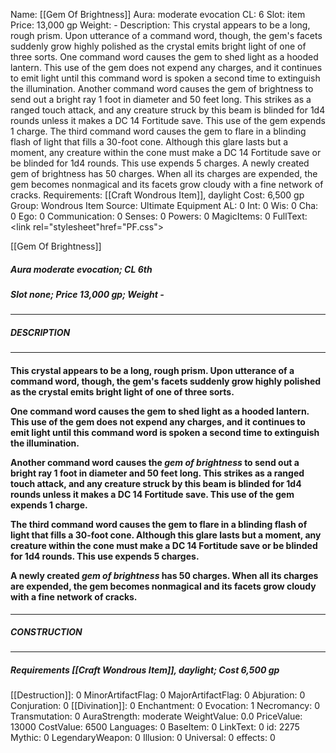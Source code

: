 Name: [[Gem Of Brightness]]
Aura: moderate evocation
CL: 6
Slot: item
Price: 13,000 gp
Weight: -
Description: This crystal appears to be a long, rough prism. Upon utterance of a command word, though, the gem's facets suddenly grow highly polished as the crystal emits bright light of one of three sorts. One command word causes the gem to shed light as a hooded lantern. This use of the gem does not expend any charges, and it continues to emit light until this command word is spoken a second time to extinguish the illumination. Another command word causes the gem of brightness to send out a bright ray 1 foot in diameter and 50 feet long. This strikes as a ranged touch attack, and any creature struck by this beam is blinded for 1d4 rounds unless it makes a DC 14 Fortitude save. This use of the gem expends 1 charge. The third command word causes the gem to flare in a blinding flash of light that fills a 30-foot cone. Although this glare lasts but a moment, any creature within the cone must make a DC 14 Fortitude save or be blinded for 1d4 rounds. This use expends 5 charges. A newly created gem of brightness has 50 charges. When all its charges are expended, the gem becomes nonmagical and its facets grow cloudy with a fine network of cracks.
Requirements: [[Craft Wondrous Item]], daylight
Cost: 6,500 gp
Group: Wondrous Item
Source: Ultimate Equipment
AL: 0
Int: 0
Wis: 0
Cha: 0
Ego: 0
Communication: 0
Senses: 0
Powers: 0
MagicItems: 0
FullText: <link rel="stylesheet"href="PF.css"><div class="heading"><p class="alignleft">[[Gem Of Brightness]]</p><div style="clear: both;"></div></div><div><h5><b>Aura </b>moderate evocation; <b>CL </b>6th</h5><h5><b>Slot </b>none; <b>Price </b>13,000 gp; <b>Weight </b>-</h5></div><hr/><div><h5><b>DESCRIPTION</b></h5></div><hr/><div><h4><p>This crystal appears to be a long, rough prism. Upon utterance of a command word, though, the gem's facets suddenly grow highly polished as the crystal emits bright light of one of three sorts. </p><p>One command word causes the gem to shed light as a hooded lantern. This use of the gem does not expend any charges, and it continues to emit light until this command word is spoken a second time to extinguish the illumination. </p><p>Another command word causes the <i>gem of brightness</i> to send out a bright ray 1 foot in diameter and 50 feet long. This strikes as a ranged touch attack, and any creature struck by this beam is blinded for 1d4 rounds unless it makes a DC 14 Fortitude save. This use of the gem expends 1 charge. </p><p>The third command word causes the gem to flare in a blinding flash of light that fills a 30-foot cone. Although this glare lasts but a moment, any creature within the cone must make a DC 14 Fortitude save or be blinded for 1d4 rounds. This use expends 5 charges. </p><p>A newly created <i>gem of brightness</i> has 50 charges. When all its charges are expended, the gem becomes nonmagical and its facets grow cloudy with a fine network of cracks.</p></h4></div><hr/><div><h5><b>CONSTRUCTION</b></h5></div><hr/><div><h5><b>Requirements </b>[[Craft Wondrous Item]], <i>daylight</i>; <b>Cost </b>6,500 gp</h5></div>
[[Destruction]]: 0
MinorArtifactFlag: 0
MajorArtifactFlag: 0
Abjuration: 0
Conjuration: 0
[[Divination]]: 0
Enchantment: 0
Evocation: 1
Necromancy: 0
Transmutation: 0
AuraStrength: moderate
WeightValue: 0.0
PriceValue: 13000
CostValue: 6500
Languages: 0
BaseItem: 0
LinkText: 0
id: 2275
Mythic: 0
LegendaryWeapon: 0
Illusion: 0
Universal: 0
effects: 0
